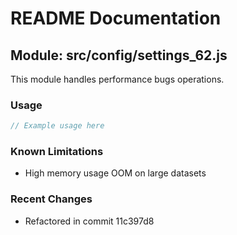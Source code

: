 # README Documentation

## Module: src/config/settings_62.js

This module handles performance bugs operations.

### Usage

```java
// Example usage here
```

### Known Limitations

- High memory usage OOM on large datasets

### Recent Changes

- Refactored in commit 11c397d8
